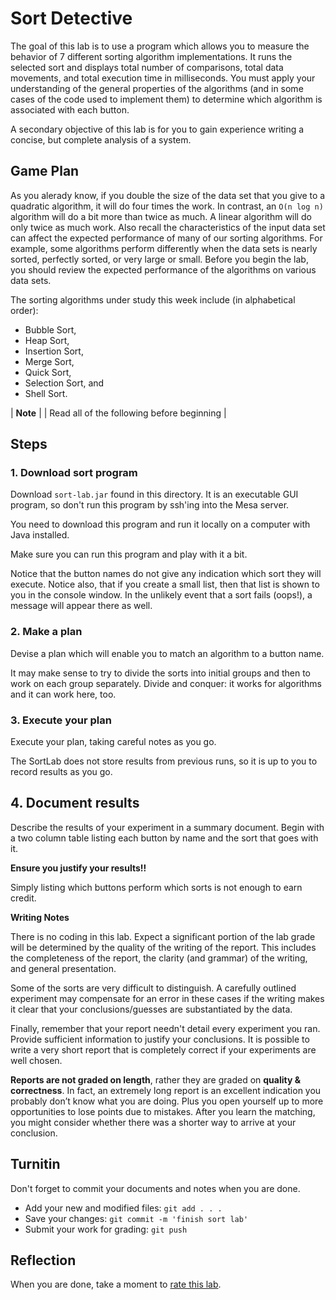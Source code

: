 # Sort Detective
The goal of this lab is to use a program which allows you to measure
the behavior of 7 different sorting algorithm implementations.
It runs the selected sort and displays
total number of comparisons,
total data movements, and
total execution time in milliseconds.
You must apply your understanding of the general properties of the algorithms
(and in some cases of the code used to implement them)
to determine which algorithm is associated with each button.

A secondary objective of this lab is for you to gain experience writing a concise,
but complete analysis of a system.

## Game Plan
As you alerady know,
if you double the size of the data set that you give to a quadratic algorithm,
it will do four times the work.
In contrast, an `O(n log n)` algorithm will do a bit more than twice as much.
A linear algorithm will do only twice as much work.
Also recall the characteristics of the input data set can affect the expected
performance of many of our sorting algorithms.
For example, some algorithms perform differently when the data sets is nearly
sorted, perfectly sorted, or very large or small.
Before you begin the lab,
you should review the expected performance of the algorithms on various data sets.

The sorting algorithms under study this week include (in alphabetical order):

- Bubble Sort,
- Heap Sort,
- Insertion Sort,
- Merge Sort,
- Quick Sort,
- Selection Sort, and
- Shell Sort.

| **Note**                                   |
| Read all of the following before beginning |

## Steps

### 1. Download sort program
Download `sort-lab.jar` found in this directory.
It is an executable GUI program, so don't run this program
by ssh'ing into the Mesa server.

You need to download this program and run it locally on a computer
with Java installed.

Make sure you can run this program and play with it a bit.

Notice that the button names do not give any indication which sort
they will execute.
Notice also, that if you create a small list,
then that list is shown to you in the console window.
In the unlikely event that a sort fails (oops!),
a message will appear there as well.



### 2. Make a plan
Devise a plan which will enable you to match an algorithm to a button name.

It may make sense to try to divide the sorts into initial groups and
then to work on each group separately.
Divide and conquer: it works for algorithms and it can work here, too.

### 3. Execute your plan
Execute your plan, taking careful notes as you go.

The SortLab does not store results from previous runs,
so it is up to you to record results as you go.

## 4. Document results
Describe the results of your experiment in a summary document.
Begin with a two column table listing each button by name and
the sort that goes with it.

**Ensure you justify your results!!**

Simply listing which buttons perform which sorts is not enough to
earn credit.

**Writing Notes**

There is no coding in this lab.
Expect a significant portion of the lab grade will be determined by
the quality of the writing of the report.
This includes the completeness of the report,
the clarity (and grammar) of the writing, and general presentation.

Some of the sorts are very difficult to distinguish.
A carefully outlined experiment may compensate for an error in these cases
if the writing makes it clear that your conclusions/guesses are substantiated by the data.

Finally, remember that your report needn't detail every experiment you ran.
Provide sufficient information to justify your conclusions.
It is possible to write a very short report that is completely correct
if your experiments are well chosen.

**Reports are not graded on length**, 
rather they are graded on **quality & correctness**. 
In fact, an extremely long report is an excellent indication you
probably don’t know what you are doing.
Plus you open yourself up to more opportunities to lose points due to mistakes.
After you learn the matching,
you might consider whether there was a shorter way to arrive at your conclusion.

## Turnitin
Don't forget to commit your documents and notes when you are done.

- Add your new and modified files: `git add . . . `
- Save your changes: `git commit -m 'finish sort lab'`
- Submit your work for grading: `git push`

## Reflection
When you are done, take a moment to 
[rate this lab](https://forms.gle/7Ju2oAxQsMHLuZTE6).

